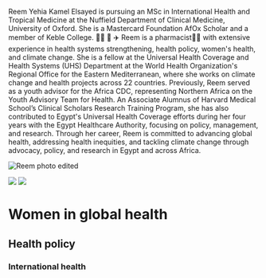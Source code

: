 Reem Yehia Kamel Elsayed is pursuing an MSc in International Health and Tropical Medicine at the Nuffield Department of Clinical Medicine, University of Oxford. She is a Mastercard Foundation AfOx Scholar and a member of Keble College.
💙💚 🌝 ✈️ 
Reem is a pharmacist👩‍⚕️ with extensive experience in health systems strengthening, health policy, women's health, and climate change. She is a fellow at the Universal Health Coverage and Health Systems (UHS) Department at the World Health Organization's Regional Office for the Eastern Mediterranean, where she works on climate change and health projects across 22 countries. Previously, Reem served as a youth advisor for the Africa CDC, representing Northern Africa on the Youth Advisory Team for Health. An Associate Alumnus of Harvard Medical School’s Clinical Scholars Research Training Program, she has also contributed to Egypt's Universal Health Coverage efforts during her four years with the Egypt Healthcare Authority, focusing on policy, management, and research.
Through her career, Reem is committed to advancing global health, addressing health inequities, and tackling climate change through advocacy, policy, and research in Egypt and across Africa.

![Reem photo edited](https://github.com/user-attachments/assets/031e61de-6d6c-47c7-bd85-6703e3f7693b)

[![](https://img.shields.io/badge/LinkedIn-0077B5?style=for-the-badge&logo=linkedin&logoColor=white)](https://www.linkedin.com/in/reemelsayed/)
[![](https://img.shields.io/badge/Gmail-D14836?style=for-the-badge&logo=gmail&logoColor=white)](mailto:reem.yehia220@gmai.com)
# Women in global health
## Health policy 
### International health
